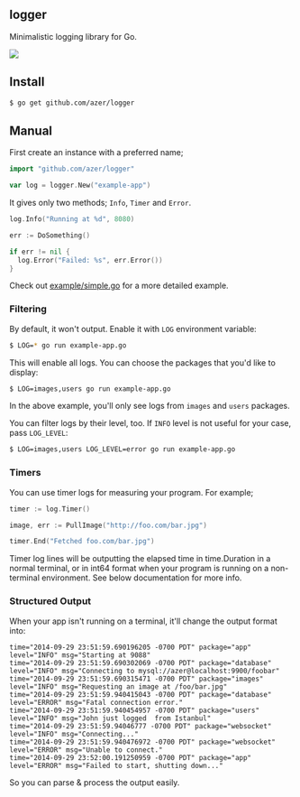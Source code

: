 ## logger

Minimalistic logging library for Go.

![](https://i.cloudup.com/v2nIf6xO2x.png)

## Install

```bash
$ go get github.com/azer/logger
```

## Manual

First create an instance with a preferred name;

```go
import "github.com/azer/logger"

var log = logger.New("example-app")
```

It gives only two methods; `Info`, `Timer` and `Error`.

```go
log.Info("Running at %d", 8080)

err := DoSomething()

if err != nil {
  log.Error("Failed: %s", err.Error())
}
```

Check out [example/simple.go](https://github.com/azer/logger/blob/master/example/simple.go) for a more detailed example.

### Filtering

By default, it won't output. Enable it with `LOG` environment variable:

```bash
$ LOG=* go run example-app.go
```

This will enable all logs. You can choose the packages that you'd like to display:

```bash
$ LOG=images,users go run example-app.go
```

In the above example, you'll only see logs from `images` and `users` packages.

You can filter logs by their level, too. If `INFO` level is not useful for your case, pass `LOG_LEVEL`:

```bash
$ LOG=images,users LOG_LEVEL=error go run example-app.go
```

### Timers

You can use timer logs for measuring your program. For example;

```go
timer := log.Timer()

image, err := PullImage("http://foo.com/bar.jpg")

timer.End("Fetched foo.com/bar.jpg")
```

Timer log lines will be outputting the elapsed time in time.Duration in a normal terminal, or in int64 format when your program is running on a non-terminal environment.
See below documentation for more info.

### Structured Output

When your app isn't running on a terminal, it'll change the output format into:

```
time="2014-09-29 23:51:59.690196205 -0700 PDT" package="app" level="INFO" msg="Starting at 9088"
time="2014-09-29 23:51:59.690302069 -0700 PDT" package="database" level="INFO" msg="Connecting to mysql://azer@localhost:9900/foobar"
time="2014-09-29 23:51:59.690315471 -0700 PDT" package="images" level="INFO" msg="Requesting an image at /foo/bar.jpg"
time="2014-09-29 23:51:59.940415043 -0700 PDT" package="database" level="ERROR" msg="Fatal connection error."
time="2014-09-29 23:51:59.940454957 -0700 PDT" package="users" level="INFO" msg="John just logged  from Istanbul"
time="2014-09-29 23:51:59.94046777 -0700 PDT" package="websocket" level="INFO" msg="Connecting..."
time="2014-09-29 23:51:59.940476972 -0700 PDT" package="websocket" level="ERROR" msg="Unable to connect."
time="2014-09-29 23:52:00.191250959 -0700 PDT" package="app" level="ERROR" msg="Failed to start, shutting down..."
```

So you can parse & process the output easily.
